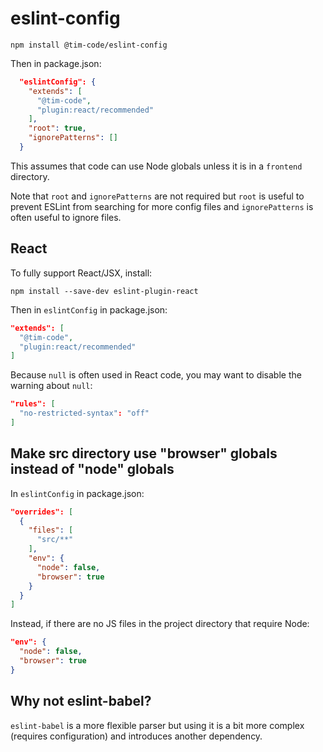 # eslint-config

`npm install @tim-code/eslint-config`

Then in package.json:

```json
  "eslintConfig": {
    "extends": [
      "@tim-code",
      "plugin:react/recommended"
    ],
    "root": true,
    "ignorePatterns": []
  }
```

This assumes that code can use Node globals unless it is in a `frontend` directory.

Note that `root` and `ignorePatterns` are not required but `root` is useful to prevent ESLint from searching for more config files
and `ignorePatterns` is often useful to ignore files.

## React

To fully support React/JSX, install:

`npm install --save-dev eslint-plugin-react`

Then in `eslintConfig` in package.json:

```json
"extends": [
  "@tim-code",
  "plugin:react/recommended"
]
```

Because `null` is often used in React code, you may want to disable the warning about `null`:

```json
"rules": [
  "no-restricted-syntax": "off"
]
```

## Make src directory use "browser" globals instead of "node" globals

In `eslintConfig` in package.json:

```json
"overrides": [
  {
    "files": [
      "src/**"
    ],
    "env": {
      "node": false,
      "browser": true
    }
  }
]
```

Instead, if there are no JS files in the project directory that require Node:

```json
"env": {
  "node": false,
  "browser": true
}
```

## Why not eslint-babel?

`eslint-babel` is a more flexible parser but using it is a bit more complex (requires configuration) and introduces another dependency.
